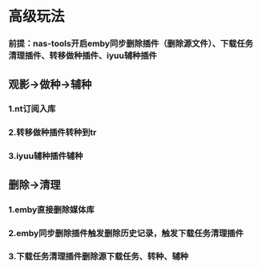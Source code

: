 # 高级玩法

### 前提：nas-tools开启emby同步删除插件（删除源文件）、下载任务清理插件、转移做种插件、iyuu辅种插件

## 观影->做种->辅种
### 1.nt订阅入库
### 2.转移做种插件转种到tr
### 3.iyuu辅种插件辅种

## 删除->清理
### 1.emby直接删除媒体库
### 2.emby同步删除插件触发删除历史记录，触发下载任务清理插件
### 3.下载任务清理插件删除源下载任务、转种、辅种

